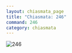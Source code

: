 ```yaml
---
layout: chiasmata_page
title: "Chiasmata: 246"
command: 246
category: chiasmata
---
```


![246](/chiasmata/images/narrative/)

